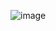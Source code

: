 ![image](https://github.com/radatanasov210/SAP-Project/assets/115942521/845e8e6b-55ca-4538-a2ed-fe47fd6c3b4e)
